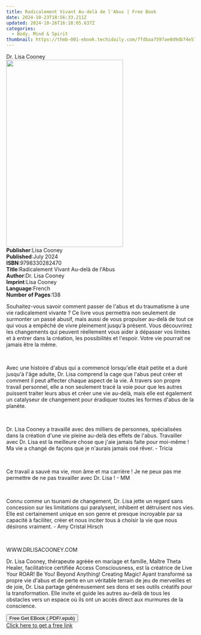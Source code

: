```yaml
---
title: Radicalement Vivant Au-delà de l'Abus | Free Book
date: 2024-10-23T18:56:33.211Z
updated: 2024-10-26T16:18:05.637Z
categories:
  - Body, Mind & Spirit
thumbnail: https://thmb-001-ebook.techidaily.com/7fdbaa7597ae0d9db74e57ab240b811d4eb7c142936172bc5555d4a5124675a1.jpg
---
```

<main id="book-container">
  <div class="flex flex-col">
    <div class="book-brief flex-1 py-6 px-4 sm:p-6 md:py-10 md:px-8">
      <!-- brief-->
      <div class="book-brief-main">Dr. Lisa Cooney</div>
    </div>
    <div
      class="book-meta-info flex-1 grid gap-4 col-start-1 col-end-3 row-start-1 sm:mb-6 sm:grid-cols-4 lg:gap-6 lg:col-start-2 lg:row-end-6 lg:row-span-6 lg:mb-0"
    >
      <div
        class="book-meta-info-left place-content-center mt-4 p-4 text-sm leading-6 col-start-2 col-span-2 dark:text-slate-400"
      >
        <img
          class="w-full h-500 object-cover rounded-lg sm:h-255 sm:col-span-2 lg:col-span-full"
          src="https://img-001-ebook.techidaily.com/119985a41fe41ad0ba4c31b181558581f939dd1fb3a09d8d3824783420fbfe09.jpg"
          alt=""
          width="312"
          height="500"
        />
      </div>
      <div
        class="book-meta-info-right mt-2 col-start-1 row-start-2 col-span-3 self-center"
      >
        <!-- meta data  -->
        <div class="flex flex-col px-4 md:px-8">
          <div class="flex-1">
            <strong>Publisher</strong>:<span class="px-2">Lisa Cooney</span>
          </div>
          <div class="flex-1">
            <strong>Published</strong>:<span class="px-2">July 2024</span>
          </div>
          <div class="flex-1">
            <strong>ISBN</strong>:<span class="px-2">9798330282470</span>
          </div>
          <div class="flex-1">
            <strong>Title</strong>:<span class="px-2"
              >Radicalement Vivant Au-delà de l&#39;Abus</span
            >
          </div>
          <div class="flex-1">
            <strong>Author</strong>:<span class="px-2">Dr. Lisa Cooney</span>
          </div>
          <div class="flex-1">
            <strong>Imprint</strong>:<span class="px-2">Lisa Cooney</span>
          </div>
          <div class="flex-1">
            <strong>Language</strong>:<span class="px-2">French</span>
          </div>
          <div class="flex-1">
            <strong>Number of Pages</strong>:<span class="px-2">138</span>
          </div>
        </div>
      </div>
    </div>
    <div class="book-description flex-1 py-6 px-4 sm:p-6 md:py-10 md:px-8">
      <div class="book-description-main">
        <div accordion-content="" id="description">
          <p>
            Souhaitez-vous savoir comment passer de l'abus et du traumatisme à
            une vie radicalement vivante ? Ce livre vous permettra non seulement
            de surmonter un passé abusif, mais aussi de vous propulser au-delà
            de tout ce qui vous a empêché de vivre pleinement jusqu'à présent.
            Vous découvrirez les changements qui peuvent réellement vous aider à
            dépasser vos limites et à entrer dans la création, les possibilités
            et l'espoir. Votre vie pourrait ne jamais être la même.
          </p>
          <p><br /></p>
          <p>
            Avec une histoire d'abus qui a commencé lorsqu'elle était petite et
            a duré jusqu'à l'âge adulte, Dr. Lisa comprend la cage que l'abus
            peut créer et comment il peut affecter chaque aspect de la vie. À
            travers son propre travail personnel, elle a non seulement tracé la
            voie pour que les autres puissent traiter leurs abus et créer une
            vie au-delà, mais elle est également un catalyseur de changement
            pour éradiquer toutes les formes d'abus de la planète.
          </p>
          <p><br /></p>
          <p>
            Dr. Lisa Cooney a travaillé avec des milliers de personnes,
            spécialisées dans la création d'une vie pleine au-delà des effets de
            l'abus. Travailler avec Dr. Lisa est la meilleure chose que j'aie
            jamais faite pour moi-même ! Ma vie a changé de façons que je
            n'aurais jamais osé rêver. - Tricia
          </p>
          <p><br /></p>
          <p>
            Ce travail a sauvé ma vie, mon âme et ma carrière ! Je ne peux pas
            me permettre de ne pas travailler avec Dr. Lisa ! - MM
          </p>
          <p><br /></p>
          <p>
            Connu comme un tsunami de changement, Dr. Lisa jette un regard sans
            concession sur les limitations qui paralysent, inhibent et
            détruisent nos vies. Elle est certainement unique en son genre et
            presque incroyable par sa capacité à faciliter, créer et nous
            inciter tous à choisir la vie que nous désirons vraiment. - Amy
            Cristal Hirsch
          </p>
          <p><br /></p>
          <p>WWW.DRLISACOONEY.COM</p>
          <p></p>
          <p>
            Dr. Lisa Cooney, thérapeute agréée en mariage et famille, Maître
            Theta Healer, facilitatrice certifiée Access Consciousness, est la
            créatrice de Live Your ROAR! Be You! Beyond Anything! Creating
            Magic! Ayant transformé sa propre vie d'abus et de perte en un
            véritable terrain de jeu de merveilles et de joie, Dr. Lisa partage
            généreusement ses dons et ses outils créatifs pour la
            transformation. Elle invite et guide les autres au-delà de tous les
            obstacles vers un espace où ils ont un accès direct aux murmures de
            la conscience.
          </p>
        </div>
        <div class="accordion-fader"></div>
      </div>
    </div>
    <div class="book-excerpts flex-1 py-6 px-4 sm:p-6 md:py-10 md:px-8"></div>
    <div
      class="book-about-author flex-1 py-6 px-4 sm:p-6 md:py-10 md:px-8"
    ></div>
    <div class="book-free-get flex-1 py-6 px-4 sm:p-6 md:py-10 md:px-8">
      <button
        id="btn-free-get"
        class="bg-blue-500 hover:bg-blue-700 text-white font-bold py-2 px-4 rounded"
      >
        Free Get EBook (.PDF/.epub)
      </button>
      <div id="countdown-display" class="px-2 text-lg mt-2"></div>
      <a
        id="free-link"
        class="hidden bg-blue-500 hover:bg-blue-700 text-white font-bold py-2 px-4 rounded"
        href="https://www.ebooks.com/en-us/book/211413228/radicalement-vivant-au-del-de-l-abus/dr-lisa-cooney/"
        target="_blank"
        >Click here to get a free link</a
      >
    </div>
    <script>
      let countdownTime = 0;
      let countdownInterval = null;
      document
        .getElementById('btn-free-get')
        .addEventListener('click', startCountdown);
      function startCountdown() {
        countdownTime = new Date().getTime() + 60000 * 3;
        countdownInterval = setInterval(updateCountdown, 1000);
        document.getElementById('btn-free-get').disabled = true;
        document
          .getElementById('btn-free-get')
          .classList.add('bg-gray-500', 'cursor-not-allowed');
      }
      function updateCountdown() {
        let currentTime = new Date().getTime();
        let timeLeft = countdownTime - currentTime;
        let secondsLeft = Math.floor(timeLeft / 1000);
        document.getElementById('countdown-display').innerHTML =
          `Remaining time: ${secondsLeft} seconds.`;
        if (secondsLeft <= 0) {
          clearInterval(countdownInterval);
          document.getElementById('btn-free-get').classList.add('hidden');
          document.getElementById('free-link').classList.remove('hidden');
          document.getElementById('countdown-display').innerHTML = '';
        }
      }
    </script>
  </div>
</main>

<ins class="adsbygoogle"
      style="display:block"
      data-ad-client="ca-pub-7571918770474297"
      data-ad-slot="8358498916"
      data-ad-format="auto"
      data-full-width-responsive="true"></ins>
    
